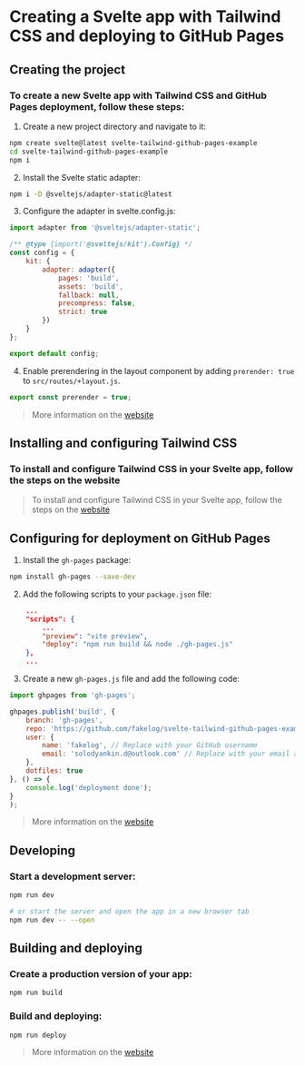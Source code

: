 # Creating a Svelte app with Tailwind CSS and deploying to GitHub Pages

## **Creating the project**

### To create a new Svelte app with Tailwind CSS and GitHub Pages deployment, follow these steps:

1. Create a new project directory and navigate to it:
```bash
npm create svelte@latest svelte-tailwind-github-pages-example
cd svelte-tailwind-github-pages-example
npm i
```

2. Install the Svelte static adapter:
```bash
npm i -D @sveltejs/adapter-static@latest
```

3. Configure the adapter in svelte.config.js:
```js | ddd
import adapter from '@sveltejs/adapter-static';

/** @type {import('@sveltejs/kit').Config} */
const config = {
	kit: {
		adapter: adapter({
			pages: 'build',
			assets: 'build',
			fallback: null,
			precompress: false,
			strict: true
		})
	}
};

export default config;
```

4. Enable prerendering in the layout component by adding `prerender: true` to `src/routes/+layout.js`.
```js
export const prerender = true;
```

> More information on the [website](https://kit.svelte.dev/docs/adapter-static)

## **Installing and configuring Tailwind CSS**

### To install and configure Tailwind CSS in your Svelte app, follow the steps on the website

> To install and configure Tailwind CSS in your Svelte app, follow the steps on the [website](https://tailwindcss.com/docs/guides/sveltekit)

## **Configuring for deployment on GitHub Pages**

1. Install the `gh-pages` package:
```bash
npm install gh-pages --save-dev
```

2. Add the following scripts to your `package.json` file:
```json
	...
	"scripts": {
		...
		"preview": "vite preview",
		"deploy": "npm run build && node ./gh-pages.js"
	},
	...
```

3. Create a new `gh-pages.js` file and add the following code:
```js
import ghpages from 'gh-pages';

ghpages.publish('build', {
    branch: 'gh-pages',
    repo: 'https://github.com/fakelog/svelte-tailwind-github-pages-example.git',  // Replace with your GitHub repository URL
    user: {
        name: 'fakelog', // Replace with your GitHub username
        email: 'solodyankin.d@outlook.com' // Replace with your email address
    },
    dotfiles: true
}, () => {
    console.log('deployment done');
}
);
```

> More information on the [website](https://github.com/tschaub/gh-pages-static)

## Developing

### Start a development server:

```bash
npm run dev

# or start the server and open the app in a new browser tab
npm run dev -- --open
```

## Building and deploying 

### Create a production version of your app:

```bash
npm run build
```

### Build and deploying:

```bash
npm run deploy
```

> More information on the [website](https://github.com/sveltejs/svelte/blob/master/README.md)